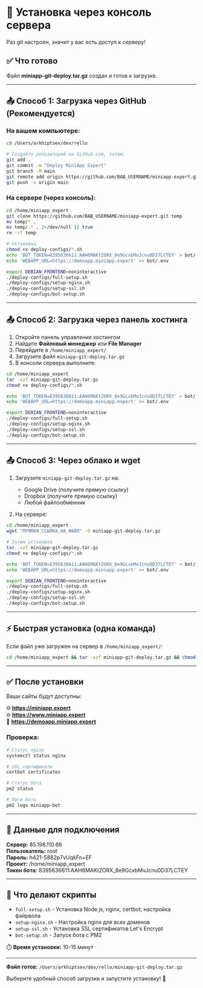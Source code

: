 # 🚀 Установка через консоль сервера

Раз git настроен, значит у вас есть доступ к серверу! 

## ✅ Что готово

Файл **miniapp-git-deploy.tar.gz** создан и готов к загрузке.

---

## 📤 Способ 1: Загрузка через GitHub (Рекомендуется)

### На вашем компьютере:

```bash
cd /Users/arkhiptsev/dev/rello

# Создайте репозиторий на GitHub.com, затем:
git add .
git commit -m "Deploy MiniApp Expert"
git branch -M main
git remote add origin https://github.com/ВАШ_USERNAME/miniapp-expert.git
git push -u origin main
```

### На сервере (через консоль):

```bash
cd /home/miniapp_expert
git clone https://github.com/ВАШ_USERNAME/miniapp-expert.git temp
mv temp/* .
mv temp/.* . 2>/dev/null || true
rm -rf temp

# Установка
chmod +x deploy-configs/*.sh
echo 'BOT_TOKEN=8395636611:AAH6MAKtZORX_8e9GcxbMvJcnu0D37LCTEY' > bot/.env
echo 'WEBAPP_URL=https://demoapp.miniapp.expert' >> bot/.env

export DEBIAN_FRONTEND=noninteractive
./deploy-configs/full-setup.sh
./deploy-configs/setup-nginx.sh
./deploy-configs/setup-ssl.sh
./deploy-configs/bot-setup.sh
```

---

## 📤 Способ 2: Загрузка через панель хостинга

1. Откройте панель управления хостингом
2. Найдите **Файловый менеджер** или **File Manager**
3. Перейдите в `/home/miniapp_expert/`
4. Загрузите файл `miniapp-git-deploy.tar.gz`
5. В консоли сервера выполните:

```bash
cd /home/miniapp_expert
tar -xzf miniapp-git-deploy.tar.gz
chmod +x deploy-configs/*.sh

echo 'BOT_TOKEN=8395636611:AAH6MAKtZORX_8e9GcxbMvJcnu0D37LCTEY' > bot/.env
echo 'WEBAPP_URL=https://demoapp.miniapp.expert' >> bot/.env

export DEBIAN_FRONTEND=noninteractive
./deploy-configs/full-setup.sh
./deploy-configs/setup-nginx.sh
./deploy-configs/setup-ssl.sh
./deploy-configs/bot-setup.sh
```

---

## 📤 Способ 3: Через облако и wget

1. Загрузите `miniapp-git-deploy.tar.gz` на:
   - Google Drive (получите прямую ссылку)
   - Dropbox (получите прямую ссылку)
   - Любой файлообменник

2. На сервере:

```bash
cd /home/miniapp_expert
wget "ПРЯМАЯ_ССЫЛКА_НА_ФАЙЛ" -O miniapp-git-deploy.tar.gz

# Затем установка
tar -xzf miniapp-git-deploy.tar.gz
chmod +x deploy-configs/*.sh

echo 'BOT_TOKEN=8395636611:AAH6MAKtZORX_8e9GcxbMvJcnu0D37LCTEY' > bot/.env
echo 'WEBAPP_URL=https://demoapp.miniapp.expert' >> bot/.env

export DEBIAN_FRONTEND=noninteractive
./deploy-configs/full-setup.sh
./deploy-configs/setup-nginx.sh
./deploy-configs/setup-ssl.sh
./deploy-configs/bot-setup.sh
```

---

## ⚡ Быстрая установка (одна команда)

Если файл уже загружен на сервер в `/home/miniapp_expert/`:

```bash
cd /home/miniapp_expert && tar -xzf miniapp-git-deploy.tar.gz && chmod +x deploy-configs/*.sh && echo 'BOT_TOKEN=8395636611:AAH6MAKtZORX_8e9GcxbMvJcnu0D37LCTEY' > bot/.env && echo 'WEBAPP_URL=https://demoapp.miniapp.expert' >> bot/.env && export DEBIAN_FRONTEND=noninteractive && ./deploy-configs/full-setup.sh && ./deploy-configs/setup-nginx.sh && ./deploy-configs/setup-ssl.sh && ./deploy-configs/bot-setup.sh
```

---

## ✅ После установки

Ваши сайты будут доступны:

🌐 **https://miniapp.expert**  
🌐 **https://www.miniapp.expert**  
📱 **https://demoapp.miniapp.expert**

### Проверка:

```bash
# Статус nginx
systemctl status nginx

# SSL сертификаты  
certbot certificates

# Статус бота
pm2 status

# Логи бота
pm2 logs miniapp-bot
```

---

## 📝 Данные для подключения

**Сервер:** 85.198.110.66  
**Пользователь:** root  
**Пароль:** h421-5882p7vUqkFn+EF  
**Проект:** /home/miniapp_expert  
**Токен бота:** 8395636611:AAH6MAKtZORX_8e9GcxbMvJcnu0D37LCTEY

---

## 🎯 Что делают скрипты

- `full-setup.sh` - Установка Node.js, nginx, certbot, настройка файрвола
- `setup-nginx.sh` - Настройка nginx для всех доменов
- `setup-ssl.sh` - Установка SSL сертификатов Let's Encrypt
- `bot-setup.sh` - Запуск бота с PM2

⏱️ **Время установки:** 10-15 минут

---

**Файл готов:** `/Users/arkhiptsev/dev/rello/miniapp-git-deploy.tar.gz`

Выберите удобный способ загрузки и запустите установку! 🚀

